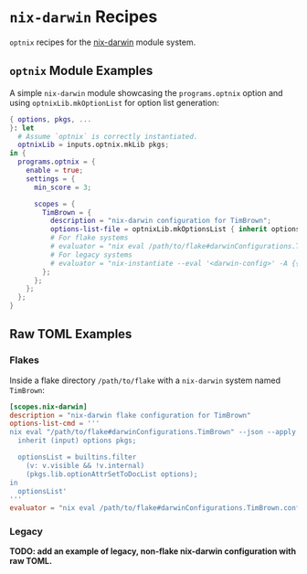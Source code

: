 # `nix-darwin` Recipes

`optnix` recipes for the [nix-darwin](https://github.com/nix-darwin/nix-darwin)
module system.

## `optnix` Module Examples

A simple `nix-darwin` module showcasing the `programs.optnix` option and using
`optnixLib.mkOptionList` for option list generation:

```nix
{ options, pkgs, ...
}: let
  # Assume `optnix` is correctly instantiated.
  optnixLib = inputs.optnix.mkLib pkgs;
in {
  programs.optnix = {
    enable = true;
    settings = {
      min_score = 3;

      scopes = {
        TimBrown = {
          description = "nix-darwin configuration for TimBrown";
          options-list-file = optnixLib.mkOptionsList { inherit options; };
          # For flake systems
          # evaluator = "nix eval /path/to/flake#darwinConfigurations.TimBrown.config.{{ .Option }}";
          # For legacy systems
          # evaluator = "nix-instantiate --eval '<darwin-config>' -A {{ .Option }}";
        };
      };
    };
  };
}
```

## Raw TOML Examples

### Flakes

Inside a flake directory `/path/to/flake` with a `nix-darwin` system named
`TimBrown`:

```toml
[scopes.nix-darwin]
description = "nix-darwin flake configuration for TimBrown"
options-list-cmd = '''
nix eval "/path/to/flake#darwinConfigurations.TimBrown" --json --apply 'input: let
  inherit (input) options pkgs;

  optionsList = builtins.filter
    (v: v.visible && !v.internal)
    (pkgs.lib.optionAttrSetToDocList options);
in
  optionsList'
'''
evaluator = "nix eval /path/to/flake#darwinConfigurations.TimBrown.config.{{ .Option }}"
```

### Legacy

**TODO: add an example of legacy, non-flake nix-darwin configuration with raw
TOML.**
